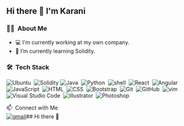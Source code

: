## Hi there 👋 I'm Karani  
### 👨🏻‍ &nbsp;About Me
- 💻 I'm currently working at my own company.
- 🌱 I’m currently learning Solidity.

### 🛠 &nbsp;Tech Stack
![Ubuntu](https://img.shields.io/badge/-Ubuntu-141a20?style=flat&logo=ubuntu)&nbsp;
![Solidity](https://img.shields.io/badge/-Solidity-363636?logo=solidity&logoColor=white&style=flat)
![Java](https://img.shields.io/badge/-Java-141a20?style=flat&logo=Java&logoColor=FFA518)&nbsp;
![Python](https://img.shields.io/badge/-Python-141a20?style=flat&logo=python)&nbsp;
![shell](https://img.shields.io/badge/-Shell_Script-141a20?style=flat&logo=shell)&nbsp;
![React](https://img.shields.io/badge/-React-141a20?style=flat&logo=react)&nbsp;
![Angular](https://img.shields.io/badge/-Angular-141a20?style=flat&logo=angular)&nbsp;
![JavaScript](https://img.shields.io/badge/-Java_Script-141a20?style=flat&logo=JavaScript)&nbsp;
![HTML](https://img.shields.io/badge/-HTML-141a20?style=flat&logo=HTML5)&nbsp;
![CSS](https://img.shields.io/badge/-CSS-141a20?style=flat&logo=CSS3&logoColor=1572B6)&nbsp;
![Bootstrap](https://img.shields.io/badge/-Bootstrap-141a20?style=flat&logo=bootstrap&logoColor=563D7C)&nbsp;
![Git](https://img.shields.io/badge/-Git-141a20?style=flat&logo=git)&nbsp;
![GitHub](https://img.shields.io/badge/-GitHub-141a20?style=flat&logo=github)&nbsp;
![vim](https://img.shields.io/badge/-Vim-141a20?style=flat&logo=vim)&nbsp;
![Visual Studio Code](https://img.shields.io/badge/-Visual%20Studio%20Code-141a20?style=flat&logo=visual-studio-code&logoColor=007ACC)&nbsp;
![Illustrator](https://img.shields.io/badge/-Illustrator-141a20?style=flat&logo=adobe-illustrator)&nbsp;
![Photoshop](https://img.shields.io/badge/-Photoshop-141a20?style=flat&logo=adobe-photoshop)&nbsp;


 📫 &nbsp;Connect with Me<br>
[![gmail](https://img.shields.io/badge/-software@karany.com-D14836?style=flat&logo=Gmail&logoColor=white)](mailto:software@karany.com)## Hi there 👋

<!--
**karaniJS/karaniJS** is a ✨ _special_ ✨ repository because its `README.md` (this file) appears on your GitHub profile.

Here are some ideas to get you started:

- 🔭 I’m currently working on ...
- 🌱 I’m currently learning ...
- 👯 I’m looking to collaborate on ...
- 🤔 I’m looking for help with ...
- 💬 Ask me about ...
- 📫 How to reach me: ...
- 😄 Pronouns: ...
- ⚡ Fun fact: ...
-->
